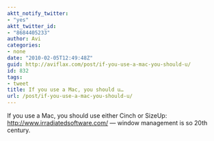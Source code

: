 ```yaml
---
aktt_notify_twitter:
- "yes"
aktt_twitter_id:
- "8684405233"
author: Avi
categories:
- none
date: "2010-02-05T12:49:48Z"
guid: http://aviflax.com/post/if-you-use-a-mac-you-should-u/
id: 832
tags:
- tweet
title: If you use a Mac, you should u…
url: /post/if-you-use-a-mac-you-should-u/
---
```

If you use a Mac, you should use either Cinch or SizeUp: <a href="http://www.irradiatedsoftware.com/" rel="nofollow">http://www.irradiatedsoftware.com/</a> — window management is so 20th century.